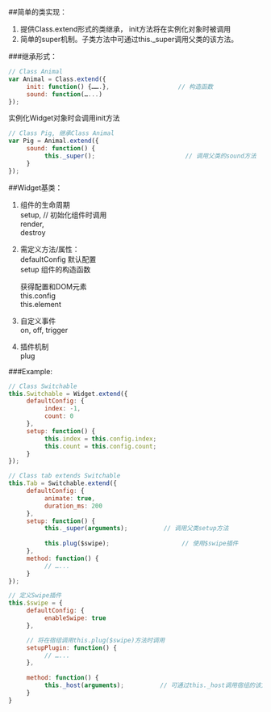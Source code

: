 ##简单的类实现：
1. 提供Class.extend形式的类继承， init方法将在实例化对象时被调用
2. 简单的super机制。子类方法中可通过this._super调用父类的该方法。

###继承形式：

```javascript
// Class Animal
var Animal = Class.extend({
     init: function() {…….},                   // 构造函数
     sound: function(…...)
});
```
实例化Widget对象时会调用init方法

```javascript
// Class Pig, 继承Class Animal
var Pig = Animal.extend({
     sound: function() {
          this._super();                         // 调用父类的sound方法
     }
});
```

##Widget基类：
1. 组件的生命周期  
     setup,           // 初始化组件时调用  
     render,            
     destroy  

2. 需定义方法/属性：  
     defaultConfig   默认配置  
     setup 组件的构造函数  

     获得配置和DOM元素  
     this.config  
     this.element  

3. 自定义事件   
     on, off, trigger
     
4. 插件机制   
     plug

###Example: 

```javascript
// Class Switchable
this.Switchable = Widget.extend({
     defaultConfig: {
          index: -1,
          count: 0
     },
     setup: function() {
          this.index = this.config.index;
          this.count = this.config.count;
     }
});
```

```javascript
// Class tab extends Switchable
this.Tab = Switchable.extend({
     defaultConfig: {
          animate: true,
          duration_ms: 200
     },
     setup: function() {
          this._super(arguments);          // 调用父类setup方法
          
          this.plug($swipe);                    // 使用$swipe插件
     }, 
     method: function() {
          // …...
     }
});
```

```javascript
// 定义Swipe插件
this.$swipe = {
     defaultConfig: {
          enableSwipe: true
     },

     // 将在宿组调用this.plug($swipe)方法时调用
     setupPlugin: function() {  
          // …...
     }, 
     
     method: function() {
          this._host(arguments);          // 可通过this._host调用宿组的该方法
     }
}
```
